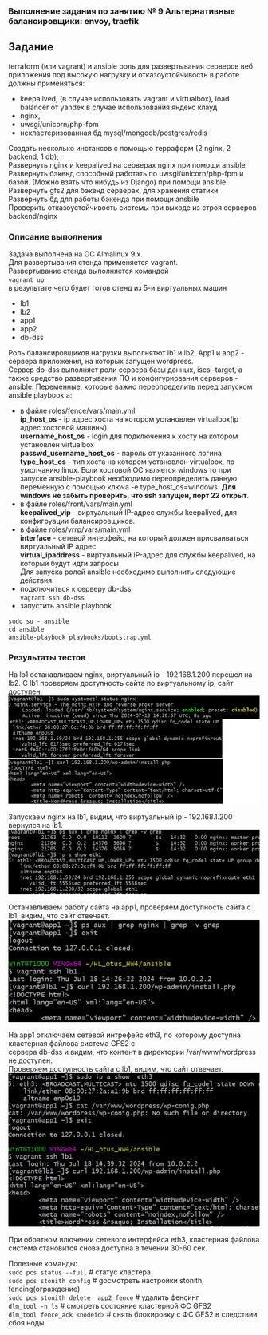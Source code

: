### Выполнение задания по занятию № 9 Альтернативные балансировщики: envoy, traefik
## Задание
terraform (или vagrant) и ansible роль для развертывания серверов веб приложения под высокую нагрузку и отказоустойчивость
в работе должны применяться:
- keepalived, (в случае использовать vagrant и virtualbox), load balancer от yandex в случае использования яндекс клауд  
- nginx,  
- uwsgi/unicorn/php-fpm  
- некластеризованная бд mysql/mongodb/postgres/redis  

Создать несколько инстансов с помощью терраформ (2 nginx, 2 backend, 1 db);  
Развернуть nginx и keepalived на серверах nginx при помощи ansible  
Развернуть бэкенд способный работать по uwsgi/unicorn/php-fpm и базой. (Можно взять что нибудь из Django) при помощи ansible.  
Развернуть gfs2 для бэкенд серверах, для хранения статики  
Развернуть бд для работы бэкенда при помощи ansbile  
Проверить отказоустойчивость системы при выходе из строя серверов backend/nginx  


### Описание выполнения
Задача выполнена на ОС  Almalinux 9.x.  
Для развертывания стенда применяется vagrant.  
Развертывание стенда выполняется командой  
```vagrant up```  
в результате чего будет готов стенд из 5-и виртуальных машин 
- lb1 
- lb2 
- app1
- app2
- db-dss

Роль балансировщиков нагрузки выполнятют lb1 и lb2. App1 и app2 - сервера приложения, на которых запущен wordpress.  
Сервер db-dss выполняет роли сервера базы данных, iscsi-target, а также средство развертывания ПО и конфигуриования
серверов - ansible.
Переменные, которые важно переопределить перед запуском ansible playbook'а:
- в файле roles/fence/vars/main.yml  
**ip_host_os** - ip адрес хоста на котором установлен virtualbox(ip адрес хостовой машины)  
**username_host_os** - login для подключения к хосту на котором установлен virtualbox  
**passwd_username_host_os** - пароль от указанного логина  
**type_host_os** - тип хоста на котором установлен virtualbox, по умолчанию linux. Если хостовой ОС
является windows то при запуске ansible-playbook необходимо переопределить данную переменную
с помощью ключа -e type_host_os=windows. **Для windows не забыть проверить, что ssh запущен, порт 22 открыт**. 
- в файле roles/front/vars/main.yml  
**keepalived_vip**  - виртуальный IP-адрес службы keepalived, для конфигруации балансировщиков.
- в файле roles/vrrp/vars/main.yml  
**interface** - сетевой интерфейс, на который должен присваиваться виртуальный IP адрес  
**virtual_ipaddress** - виртуальный IP-адрес для службы keepalived, на который будут идти запросы  
Для запуска ролей ansible необходимо выполнить следующие действия:  
- подключиться к серверу db-dss  
`vagrant ssh db-dss`
- запустить ansible playbook
```commandline
sudo su - ansible
cd ansible
ansible-playbook playbooks/bootstrap.yml
```
### Результаты тестов
На lb1 останавливаем nginx, виртуальный ip - 192.168.1.200 перешел на lb2.
С lb1 проверяем доступность сайта по виртуальному ip, сайт доступен.  
![Тест1](hw4_scrins/test1.jpg)

Запускаем nginx на lb1, видим, что виртуальный ip - 192.168.1.200 вернулся на lb1.  
![Тест2](hw4_scrins/test2.jpg)

Останавливаем работу сайта на app1, проверяем доступность сайта с lb1, видим, что сайт отвечает.  
![Тест3](hw4_scrins/test3.jpg)

На app1 отключаем сетевой интрефейс eth3, по которому доступна кластерная файлова система GFS2 c  
сервера db-dss и видим, что контент в директории /var/www/wordpress не доступен.  
Проверяем доступность сайта с lb1, видим, что сайт отвечает.  
![Тест4](hw4_scrins/test4.jpg)

При обратном влючении сетевого интерфейса eth3, кластерная файлова система становится снова доступна в течении 30-60 сек.

Полезные команды:  
`sudo pcs status --full` # статус кластера  
`sudo pcs stonith config` # gосмотреть настройки stonith, fencing(ограждение)  
`sudo pcs stonith delete  app2_fence` # удалить фенсинг  
`dlm_tool -n ls` # смотреть состояние кластерной ФС GFS2  
`dlm_tool fence_ack <nodeid>` # снять блокировку с ФС GFS2 в следствии сбоя ноды


